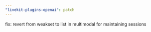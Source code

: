 ```yaml
---
"livekit-plugins-openai": patch
---
```


fix: revert from weakset to list in multimodal for maintaining sessions

